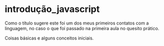 # introdução_javascript

Como o título sugere este foi um dos meus primeiros contatos com a linguagem, no caso o que foi passado na primeira aula no quesito prático.

Coisas básicas e alguns conceitos iniciais.